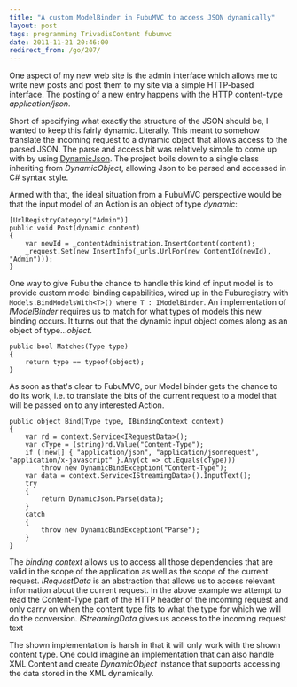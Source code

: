 ```yaml
---
title: "A custom ModelBinder in FubuMVC to access JSON dynamically"
layout: post
tags: programming TrivadisContent fubumvc
date: 2011-11-21 20:46:00
redirect_from: /go/207/
---
```


One aspect of my new web site is the admin interface which allows me to write new posts and post them to my site via a simple HTTP-based 
interface. The posting of a new entry happens with the HTTP content-type _application/json_.

Short of specifying what exactly the structure of the JSON should be, I wanted to keep this fairly dynamic. Literally. 
This meant to somehow translate the incoming request to a dynamic object that allows access to the parsed JSON. The parse and access bit was relatively simple to come up with by using [DynamicJson][1]. The project boils down to a single class inheriting from _DynamicObject_, allowing Json to be parsed and accessed in C# syntax style.

Armed with that, the ideal situation from a FubuMVC perspective would be that the input model of an Action is an object of type _dynamic_:

    [UrlRegistryCategory("Admin")]
    public void Post(dynamic content)
    {
        var newId = _contentAdministration.InsertContent(content);
        _request.Set(new InsertInfo(_urls.UrlFor(new ContentId(newId), "Admin")));
    }

One way to give Fubu the chance to handle this kind of input model is to provide custom model binding capabilities, wired up in the Fuburegistry with `Models.BindModelsWith<T>() where T : IModelBinder`. An implementation of _IModelBinder_ requires us to match for what types of models this new binding occurs. It turns out that the dynamic input object comes along as an object of type..._object_.

    public bool Matches(Type type)
    {
        return type == typeof(object);
    }

As soon as that's clear to FubuMVC, our Model binder gets the chance to do its work, i.e. to translate the bits of the current request to a model that will be passed on to any interested Action.

    public object Bind(Type type, IBindingContext context)
    {
        var rd = context.Service<IRequestData>();
        var cType = (string)rd.Value("Content-Type");
        if (!new[] { "application/json", "application/jsonrequest", "application/x-javascript" }.Any(ct => ct.Equals(cType)))
            throw new DynamicBindException("Content-Type");
        var data = context.Service<IStreamingData>().InputText();
        try
        {
            return DynamicJson.Parse(data);
        }
        catch
        {
            throw new DynamicBindException("Parse");
        }
    }

The _binding context_ allows us to access all those dependencies that are valid in the scope of the application as well as the scope of the current request.
_IRequestData_ is an abstraction that allows us to access relevant information about the current request. In the above example we attempt to read the Content-Type part of the HTTP header of the incoming request and only carry on when the content type fits to what the type for which we will do the conversion. _IStreamingData_ gives us access to the incoming request text

The shown implementation is harsh in that it will only work with the shown content type. One could imagine an implementation that can also handle XML Content and
create _DynamicObject_ instance that supports accessing the data stored in the XML dynamically.

  [1]: http://dynamicjson.codeplex.com/